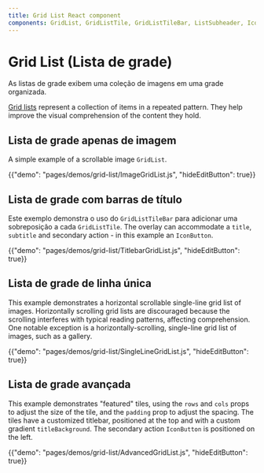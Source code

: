 ```yaml
---
title: Grid List React component
components: GridList, GridListTile, GridListTileBar, ListSubheader, IconButton
---
```

# Grid List (Lista de grade)

<p class="description">As listas de grade exibem uma coleção de imagens em uma grade organizada.</p>

[Grid lists](https://material.io/design/components/image-lists.html) represent a collection of items in a repeated pattern. They help improve the visual comprehension of the content they hold.

## Lista de grade apenas de imagem

A simple example of a scrollable image `GridList`.

{{"demo": "pages/demos/grid-list/ImageGridList.js", "hideEditButton": true}}

## Lista de grade com barras de título

Este exemplo demonstra o uso do `GridListTileBar` para adicionar uma sobreposição a cada `GridListTile`. The overlay can accommodate a `title`, `subtitle` and secondary action - in this example an `IconButton`.

{{"demo": "pages/demos/grid-list/TitlebarGridList.js", "hideEditButton": true}}

## Lista de grade de linha única

This example demonstrates a horizontal scrollable single-line grid list of images. Horizontally scrolling grid lists are discouraged because the scrolling interferes with typical reading patterns, affecting comprehension. One notable exception is a horizontally-scrolling, single-line grid list of images, such as a gallery.

{{"demo": "pages/demos/grid-list/SingleLineGridList.js", "hideEditButton": true}}

## Lista de grade avançada

This example demonstrates "featured" tiles, using the `rows` and `cols` props to adjust the size of the tile, and the `padding` prop to adjust the spacing. The tiles have a customized titlebar, positioned at the top and with a custom gradient `titleBackground`. The secondary action `IconButton` is positioned on the left.

{{"demo": "pages/demos/grid-list/AdvancedGridList.js", "hideEditButton": true}}